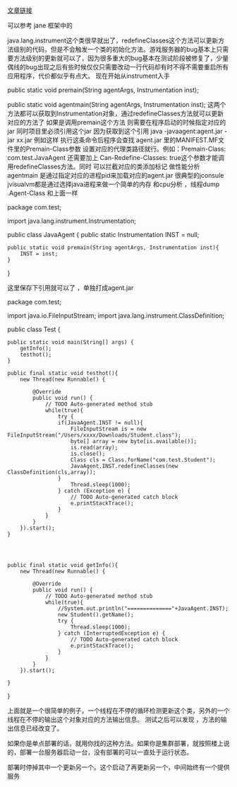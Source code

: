 [文章链接](https://ask.csdn.net/questions/772031)

可以参考 jane 框架中的

java.lang.instrument这个类很早就出了，redefineClasses这个方法可以更新方法级别的代码，但是不会触发一个类的初始化方法。游戏服务器的bug基本上只需要方法级别的更新就可以了，因为很多重大的bug基本在测试阶段被修复了，少量偶线的bug出现之后有些时候仅仅只需要改动一行代码却有时不得不需要重启所有应用程序，代价都似乎有点大。
现在开始从instrument入手

public static void premain(String agentArgs, Instrumentation inst);

public static void agentmain(String agentArgs, Instrumentation inst);
这两个方法都可以获取到Instrumentation对象，通过redefineClasses方法就可以更新对应的方法了
如果是调用premain这个方法 则需要在程序启动的时候指定对应的jar 同时项目里必须引用这个jar 因为获取到这个引用
java -javaagent:agent.jar -jar xx.jar 例如这样 执行这条命令后程序会查找 agent.jar 里的MANIFEST.MF文件里的Premain-Class参数 设置对应的代理类路径就行。例如：Premain-Class: com.test.JavaAgent 还需要加上 Can-Redefine-Classes: true这个参数才能调用redefineClasses方法。同时 可以拦截对应的类添加标记 做性能分析
agentmain 是通过指定对应的进程pid来加载对应的agent.jar 很典型的jconsule jvisualvm都是通过选择java进程来做一个简单的内存 和cpu分析 ，线程dump .Agent-Class 和上面一样

package com.test;

import java.lang.instrument.Instrumentation;

public class JavaAgent {
    public static Instrumentation INST = null;

    public static void premain(String agentArgs, Instrumentation inst){
        INST = inst;
    }
}

这里保存下引用就可以了 ，单独打成agent.jar

package com.test;

import java.io.FileInputStream;
import java.lang.instrument.ClassDefinition;

public class Test {

    public static void main(String[] args) {
        getInfo();
        testhot();
    }

    public final static void testhot(){
        new Thread(new Runnable() {

            @Override
            public void run() {
                // TODO Auto-generated method stub
                while(true){
                    try {
                    if(JavaAgent.INST != null){
                        FileInputStream is = new FileInputStream("/Users/xxxx/Downloads/Student.class");
                        byte[] array = new byte[is.available()];
                        is.read(array);
                        is.close();
                        Class cls = Class.forName("com.test.Student");
                        JavaAgent.INST.redefineClasses(new ClassDefinition(cls,array));
                    }
                        Thread.sleep(1000);
                    } catch (Exception e) {
                        // TODO Auto-generated catch block
                        e.printStackTrace();
                    }
                }
            }
        }).start();
    }




    public final static void getInfo(){
        new Thread(new Runnable() {

            @Override
            public void run() {
                // TODO Auto-generated method stub
                while(true){
                    //System.out.println("=============="+JavaAgent.INST);
                    new Student().getName();
                    try {
                        Thread.sleep(1000);
                    } catch (InterruptedException e) {
                        // TODO Auto-generated catch block
                        e.printStackTrace();
                    }
                }
            }
        }).start();

    }
}

上面就是一个很简单的例子，一个线程在不停的循环检测更新这个类，另外的一个线程在不停的输出这个对象对应的方法输出信息。
测试之后可以发现 ，方法的输出信息已经改变了。

如果你是单点部署的话，就用你找的这种方法。如果你是集群部署，就按照楼上说的，部署一台服务器启动一台，没有部署的可以一直处于运行状态。

部署时停掉其中一个更新另一个。这个启动了再更新另一个，中间始终有一个提供服务